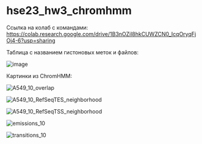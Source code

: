 # hse23_hw3_chromhmm

Ссылка на колаб с командами:
https://colab.research.google.com/drive/1B3nOZil8hkCUWZCN0_IcqOryqFjOj4-6?usp=sharing

Таблица с названием гистоновых меток и файлов:

![image](https://user-images.githubusercontent.com/91340562/230062656-bb44df81-78b2-4d24-aa7f-7db9fb10738e.png)

Картинки из ChromHMM:

![A549_10_overlap](https://user-images.githubusercontent.com/91340562/230063279-192f760d-4063-4d91-a82a-3ed2a7200943.png)

![A549_10_RefSeqTES_neighborhood](https://user-images.githubusercontent.com/91340562/230063317-53d6f950-41f3-4190-8172-49800b66f8c8.png)

![A549_10_RefSeqTSS_neighborhood](https://user-images.githubusercontent.com/91340562/230063336-faaa3f63-7ccf-4725-9bdd-550be1a71515.png)

![emissions_10](https://user-images.githubusercontent.com/91340562/230063374-fe1c92a1-6e48-41b3-9cf7-b8754abff30f.png)

![transitions_10](https://user-images.githubusercontent.com/91340562/230063406-cf4091c5-d5d2-4c10-a4c8-ff803fb5aa49.png)
